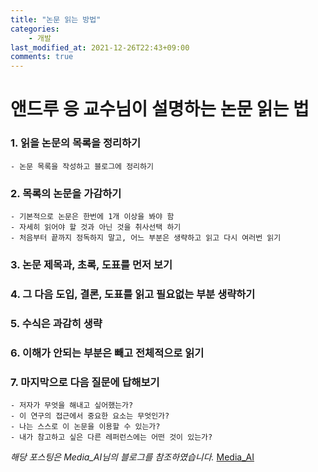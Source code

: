 ```yaml
---
title: "논문 읽는 방법"
categories:
    - 개발
last_modified_at: 2021-12-26T22:43+09:00
comments: true
---
```


# 앤드루 응 교수님이 설명하는 논문 읽는 법

### 1. 읽을 논문의 목록을 정리하기
    - 논문 목록을 작성하고 블로그에 정리하기
### 2. 목록의 논문을 가감하기
    - 기본적으로 논문은 한번에 1개 이상을 봐야 함
    - 자세히 읽어야 할 것과 아닌 것을 취사선택 하기
    - 처음부터 끝까지 정독하지 말고, 어느 부분은 생략하고 읽고 다시 여러번 읽기
### 3. 논문 제목과, 초록, 도표를 먼저 보기
### 4. 그 다음 도입, 결론, 도표를 읽고 필요없는 부분 생략하기
### 5. 수식은 과감히 생략
### 6. 이해가 안되는 부분은 빼고 전체적으로 읽기
### 7. 마지막으로 다음 질문에 답해보기
    - 저자가 무엇을 해내고 싶어했는가?
    - 이 연구의 접근에서 중요한 요소는 무엇인가?
    - 나는 스스로 이 논문을 이용할 수 있는가?
    - 내가 참고하고 싶은 다른 레퍼런스에는 어떤 것이 있는가?

*해당 포스팅은 Media_AI님의 블로그를 참조하였습니다.*
[Media_AI](https://media-ai.tistory.com/7)